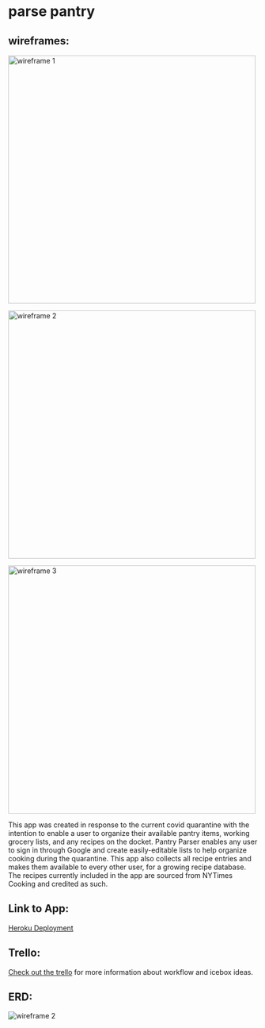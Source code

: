 # parse pantry

## wireframes:

<img src="https://i.imgur.com/Eooz1Ez.png"
     alt="wireframe 1"
     width=500 
/>

<img src="https://i.imgur.com/6sBPpiq.png"
     alt="wireframe 2"
     width=500 
/>

<img src="https://i.imgur.com/bdopj1Y.png"
     alt="wireframe 3"
     width=500 
/>
<div>
    This app was created in response to the current covid quarantine with the intention to enable a user to organize their available pantry items, working grocery lists, and any recipes on the docket. Pantry Parser enables any user to sign in through Google and create easily-editable lists to help organize cooking during the quarantine. This app also collects all recipe entries and makes them available to every other user, for a growing recipe database. The recipes currently included in the app are sourced from NYTimes Cooking and credited as such.
</div>

<div>
    <h2>Link to App:</h2>
    <a href="parsepantry.herokuapp.com">Heroku Deployment</a>
</div>

<div>
    <h2>Trello:</h2>
    <a href=https://trello.com/b/3BGojm1L/parse-pantry>Check out the trello</a> for more information about workflow and icebox ideas.

</div>

<h2>ERD:</h2>
    <img src="https://i.imgur.com/nXuyCvK.png"
     alt="wireframe 2"
     style="
     display: flex; 
     justify-content: center;
     align-items: center;" 
</div>